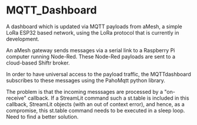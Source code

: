 # MQTT_Dashboard
 A dashboard which is updated via MQTT payloads from aMesh, a simple LoRa ESP32 based network, using the LoRa protocol that is currently in development.

 An aMesh gateway sends messages via a serial link to a Raspberry Pi computer running Node-Red. These Node-Red payloads are sent to a cloud-based Shiftr broker.

 In order to have universal access to the payload traffic, the MQTTdashboard subscribes to these messages using the PahoMqtt python library.

 The problem is that the incoming messsages are processed by a "on-receive" callback. If a StreamLit command such a st.table is included in this callback, StreamLit objects (with an out of context error), and hence, as a compromise, this st.table command needs to be executed in a sleep loop. Need to find a better solution.
